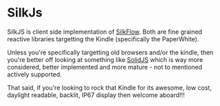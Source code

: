 # SilkJs

SilkJS is client side implementation of [SilkFlow](https://github.com/esensible/silkflow). Both are fine grained reactive libraries targetting the Kindle (specifically the PaperWhite).

Unless you're specifically targetting old browsers and/or the kindle, then you're better off looking at something like [SolidJS](https://www.solidjs.com/) which is way more considered, better implemented and more mature - not to mentioned actively supported.

That said, if you're looking to rock that Kindle for its awesome, low cost, daylight readable, backlit, IP67 display then welcome aboard!!!

